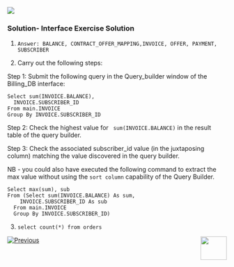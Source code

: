 ![](/academy/Training_Level_1/03_fabric_basic_LU/images/Solution.png)

### Solution- Interface Exercise Solution

1. `Answer: BALANCE, CONTRACT_OFFER_MAPPING,INVOICE, OFFER, PAYMENT, SUBSCRIBER`

2. Carry out the following steps: 

Step 1: Submit the following query in the Query_builder window of the Billing_DB interface:
```
Select sum(INVOICE.BALANCE),
  INVOICE.SUBSCRIBER_ID
From main.INVOICE
Group By INVOICE.SUBSCRIBER_ID
```

Step 2: Check the highest value for ``` sum(INVOICE.BALANCE)``` in the result table of the query builder.

Step 3: Check the associated subscriber_id value (in the juxtaposing column) matching the value discovered in the query builder.

NB - you could also have executed the following command to extract the max value without using the ```sort column``` capability of the Query Builder.

```
Select max(sum), sub
From (Select sum(INVOICE.BALANCE) As sum,
    INVOICE.SUBSCRIBER_ID As sub
  From main.INVOICE
  Group By INVOICE.SUBSCRIBER_ID)
```



3. `select count(*) from orders`


 
 
[![Previous](/articles/images/Previous.png)](/academy/Training_Level_1/03_fabric_basic_LU/05_define_the_interfaces_example_and_exercises.md)[<img align="right" width="60" height="54" src="/articles/images/Next.png">](/academy/Training_Level_1/03_fabric_basic_LU/07_LU_flow.md)
